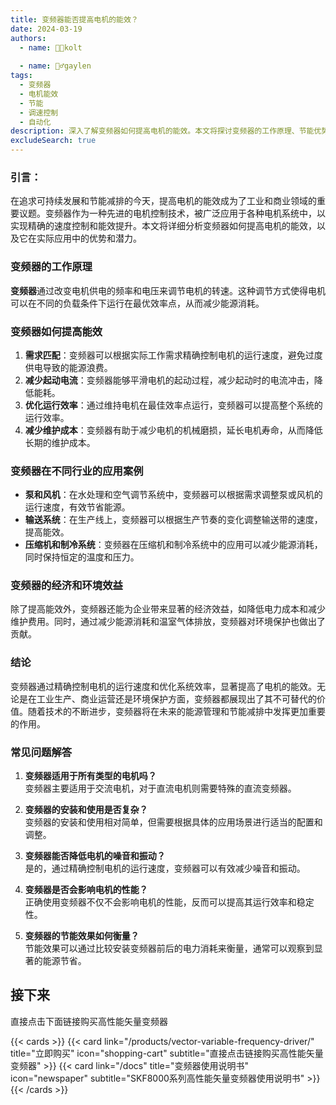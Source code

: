 ```yaml
---
title: 变频器能否提高电机的能效？
date: 2024-03-19
authors:
  - name: 🧑‍💼kolt
   
  - name: 🏌️‍♂️gaylen
tags:
  - 变频器
  - 电机能效
  - 节能
  - 调速控制
  - 自动化
description: 深入了解变频器如何提高电机的能效。本文将探讨变频器的工作原理、节能优势以及在不同行业中的应用，帮助您理解这一技术如何为电机系统带来更高的能效和经济效益。
excludeSearch: true
---
```


### 引言：
在追求可持续发展和节能减排的今天，提高电机的能效成为了工业和商业领域的重要议题。变频器作为一种先进的电机控制技术，被广泛应用于各种电机系统中，以实现精确的速度控制和能效提升。本文将详细分析变频器如何提高电机的能效，以及它在实际应用中的优势和潜力。

### 变频器的工作原理
**变频器**通过改变电机供电的频率和电压来调节电机的转速。这种调节方式使得电机可以在不同的负载条件下运行在最优效率点，从而减少能源消耗。

### 变频器如何提高能效
1. **需求匹配**：变频器可以根据实际工作需求精确控制电机的运行速度，避免过度供电导致的能源浪费。
2. **减少起动电流**：变频器能够平滑电机的起动过程，减少起动时的电流冲击，降低能耗。
3. **优化运行效率**：通过维持电机在最佳效率点运行，变频器可以提高整个系统的运行效率。
4. **减少维护成本**：变频器有助于减少电机的机械磨损，延长电机寿命，从而降低长期的维护成本。

### 变频器在不同行业的应用案例
- **泵和风机**：在水处理和空气调节系统中，变频器可以根据需求调整泵或风机的运行速度，有效节省能源。
- **输送系统**：在生产线上，变频器可以根据生产节奏的变化调整输送带的速度，提高能效。
- **压缩机和制冷系统**：变频器在压缩机和制冷系统中的应用可以减少能源消耗，同时保持恒定的温度和压力。

### 变频器的经济和环境效益
除了提高能效外，变频器还能为企业带来显著的经济效益，如降低电力成本和减少维护费用。同时，通过减少能源消耗和温室气体排放，变频器对环境保护也做出了贡献。

### 结论
变频器通过精确控制电机的运行速度和优化系统效率，显著提高了电机的能效。无论是在工业生产、商业运营还是环境保护方面，变频器都展现出了其不可替代的价值。随着技术的不断进步，变频器将在未来的能源管理和节能减排中发挥更加重要的作用。

### 常见问题解答
1. **变频器适用于所有类型的电机吗？**  
   变频器主要适用于交流电机，对于直流电机则需要特殊的直流变频器。

2. **变频器的安装和使用是否复杂？**  
   变频器的安装和使用相对简单，但需要根据具体的应用场景进行适当的配置和调整。

3. **变频器能否降低电机的噪音和振动？**  
   是的，通过精确控制电机的运行速度，变频器可以有效减少噪音和振动。

4. **变频器是否会影响电机的性能？**  
   正确使用变频器不仅不会影响电机的性能，反而可以提高其运行效率和稳定性。

5. **变频器的节能效果如何衡量？**  
   节能效果可以通过比较安装变频器前后的电力消耗来衡量，通常可以观察到显著的能源节省。
## 接下来

直接点击下面链接购买高性能矢量变频器

{{< cards >}}
  {{< card link="/products/vector-variable-frequency-driver/" title="立即购买" icon="shopping-cart" subtitle="直接点击链接购买高性能矢量变频器" >}}
  {{< card link="/docs" title="变频器使用说明书" icon="newspaper" subtitle="SKF8000系列高性能矢量变频器使用说明书" >}}
{{< /cards >}}	

